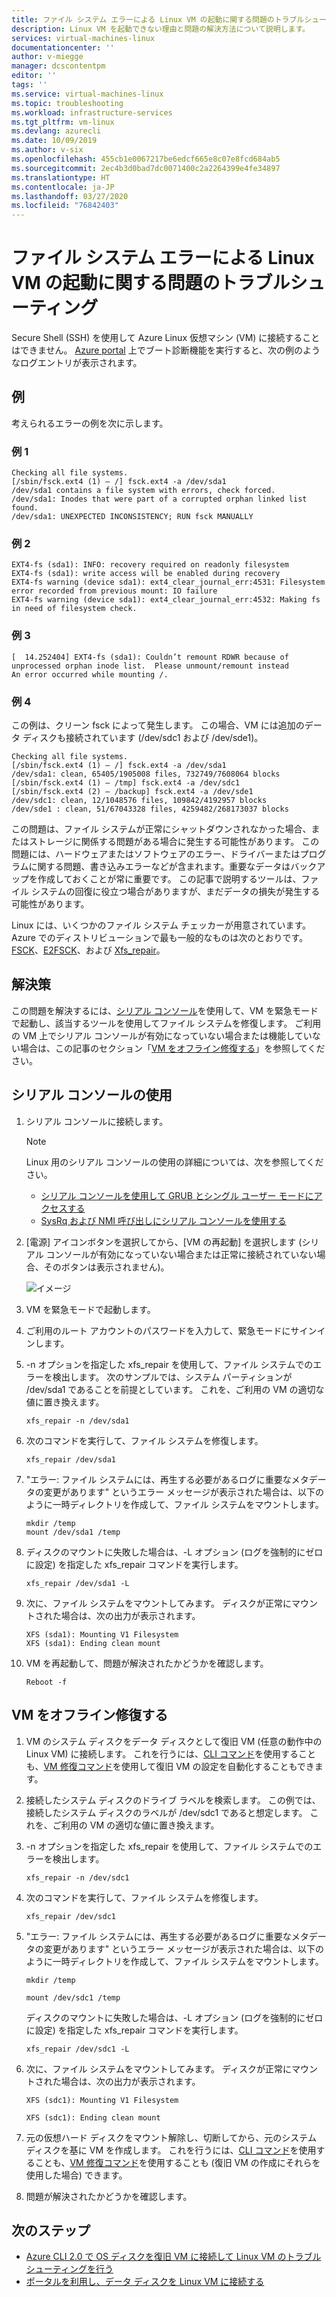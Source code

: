 ```yaml
---
title: ファイル システム エラーによる Linux VM の起動に関する問題のトラブルシューティング | Microsoft Docs
description: Linux VM を起動できない理由と問題の解決方法について説明します。
services: virtual-machines-linux
documentationcenter: ''
author: v-miegge
manager: dcscontentpm
editor: ''
tags: ''
ms.service: virtual-machines-linux
ms.topic: troubleshooting
ms.workload: infrastructure-services
ms.tgt_pltfrm: vm-linux
ms.devlang: azurecli
ms.date: 10/09/2019
ms.author: v-six
ms.openlocfilehash: 455cb1e0067217be6edcf665e8c07e8fcd684ab5
ms.sourcegitcommit: 2ec4b3d0bad7dc0071400c2a2264399e4fe34897
ms.translationtype: HT
ms.contentlocale: ja-JP
ms.lasthandoff: 03/27/2020
ms.locfileid: "76842403"
---
```

# <a name="troubleshoot-linux-vm-starting-issues-due-to-file-system-errors"></a>ファイル システム エラーによる Linux VM の起動に関する問題のトラブルシューティング

Secure Shell (SSH) を使用して Azure Linux 仮想マシン (VM) に接続することはできません。 [Azure portal](https://portal.azure.com/) 上でブート診断機能を実行すると、次の例のようなログエントリが表示されます。

## <a name="examples"></a>例

考えられるエラーの例を次に示します。

### <a name="example-1"></a>例 1 

```
Checking all file systems.
[/sbin/fsck.ext4 (1) — /] fsck.ext4 -a /dev/sda1
/dev/sda1 contains a file system with errors, check forced.
/dev/sda1: Inodes that were part of a corrupted orphan linked list found.
/dev/sda1: UNEXPECTED INCONSISTENCY; RUN fsck MANUALLY
```

### <a name="example-2"></a>例 2

```
EXT4-fs (sda1): INFO: recovery required on readonly filesystem
EXT4-fs (sda1): write access will be enabled during recovery
EXT4-fs warning (device sda1): ext4_clear_journal_err:4531: Filesystem error recorded from previous mount: IO failure
EXT4-fs warning (device sda1): ext4_clear_journal_err:4532: Making fs in need of filesystem check.
```

### <a name="example-3"></a>例 3

```
[  14.252404] EXT4-fs (sda1): Couldn’t remount RDWR because of unprocessed orphan inode list.  Please unmount/remount instead
An error occurred while mounting /.
```

### <a name="example-4"></a>例 4 

この例は、クリーン fsck によって発生します。 この場合、VM には追加のデータ ディスクも接続されています (/dev/sdc1 および /dev/sde1)。

```
Checking all file systems. 
[/sbin/fsck.ext4 (1) — /] fsck.ext4 -a /dev/sda1
/dev/sda1: clean, 65405/1905008 files, 732749/7608064 blocks
[/sbin/fsck.ext4 (1) — /tmp] fsck.ext4 -a /dev/sdc1
[/sbin/fsck.ext4 (2) — /backup] fsck.ext4 -a /dev/sde1
/dev/sdc1: clean, 12/1048576 files, 109842/4192957 blocks
/dev/sde1 : clean, 51/67043328 files, 4259482/268173037 blocks
```

この問題は、ファイル システムが正常にシャットダウンされなかった場合、またはストレージに関係する問題がある場合に発生する可能性があります。 この問題には、ハードウェアまたはソフトウェアのエラー、ドライバーまたはプログラムに関する問題、書き込みエラーなどが含まれます。重要なデータはバックアップを作成しておくことが常に重要です。 この記事で説明するツールは、ファイル システムの回復に役立つ場合がありますが、まだデータの損失が発生する可能性があります。

Linux には、いくつかのファイル システム チェッカーが用意されています。 Azure でのディストリビューションで最も一般的なものは次のとおりです。[FSCK](https://access.redhat.com/documentation/en-us/red_hat_enterprise_linux/6/html/storage_administration_guide/fsck-fs-specific)、[E2FSCK](https://access.redhat.com/documentation/en-us/red_hat_enterprise_linux/7/html/storage_administration_guide/fsck-fs-specific)、および [Xfs_repair](https://access.redhat.com/documentation/en-us/red_hat_enterprise_linux/7/html/storage_administration_guide/xfsrepair)。

## <a name="resolution"></a>解決策

この問題を解決するには、[シリアル コンソール](https://docs.microsoft.com/azure/virtual-machines/troubleshooting/serial-console-linux)を使用して、VM を緊急モードで起動し、該当するツールを使用してファイル システムを修復します。 ご利用の VM 上でシリアル コンソールが有効になっていない場合または機能していない場合は、この記事のセクション「[VM をオフライン修復する](#repair-the-vm-offline)」を参照してください。

## <a name="use-the-serial-console"></a>シリアル コンソールの使用

1. シリアル コンソールに接続します。

   > [!Note]
   > Linux 用のシリアル コンソールの使用の詳細については、次を参照してください。
   > * [シリアル コンソールを使用して GRUB とシングル ユーザー モードにアクセスする](https://docs.microsoft.com/azure/virtual-machines/linux/serial-console-grub-single-user-mode)
   > * [SysRq および NMI 呼び出しにシリアル コンソールを使用する](https://docs.microsoft.com/azure/virtual-machines/troubleshooting/serial-console-nmi-sysrq)

2. [電源] アイコンボタンを選択してから、[VM の再起動] を選択します (シリアル コンソールが有効になっていない場合または正常に接続されていない場合、そのボタンは表示されません)。

   ![イメージ](./media/linux-recovery-cannot-ssh-to-linux-vm-due-to-file-system-errors-fsck/restart-vm.png)

3. VM を緊急モードで起動します。

4. ご利用のルート アカウントのパスワードを入力して、緊急モードにサインインします。

5. -n オプションを指定した xfs_repair を使用して、ファイル システムでのエラーを検出します。 次のサンプルでは、システム パーティションが /dev/sda1 であることを前提としています。 これを、ご利用の VM の適切な値に置き換えます。

   ```
   xfs_repair -n /dev/sda1
   ```

6. 次のコマンドを実行して、ファイル システムを修復します。

   ```
   xfs_repair /dev/sda1
   ```

7. "エラー: ファイル システムには、再生する必要があるログに重要なメタデータの変更があります" というエラー メッセージが表示された場合は、以下のように一時ディレクトリを作成して、ファイル システムをマウントします。

   ```
   mkdir /temp
   mount /dev/sda1 /temp
   ```

8. ディスクのマウントに失敗した場合は、-L オプション (ログを強制的にゼロに設定) を指定した xfs_repair コマンドを実行します。

   ```
   xfs_repair /dev/sda1 -L
   ```

9. 次に、ファイル システムをマウントしてみます。 ディスクが正常にマウントされた場合は、次の出力が表示されます。
 
   ```
   XFS (sda1): Mounting V1 Filesystem
   XFS (sda1): Ending clean mount
   ```

10. VM を再起動して、問題が解決されたかどうかを確認します。

    ```
    Reboot -f
    ```

## <a name="repair-the-vm-offline"></a>VM をオフライン修復する

1. VM のシステム ディスクをデータ ディスクとして復旧 VM (任意の動作中の Linux VM) に接続します。 これを行うには、[CLI コマンド](https://docs.microsoft.com/azure/virtual-machines/troubleshooting/troubleshoot-recovery-disks-linux)を使用することも、[VM 修復コマンド](repair-linux-vm-using-azure-virtual-machine-repair-commands.md)を使用して復旧 VM の設定を自動化することもできます。

2. 接続したシステム ディスクのドライブ ラベルを検索します。 この例では、接続したシステム ディスクのラベルが /dev/sdc1 であると想定します。 これを、ご利用の VM の適切な値に置き換えます。

3. -n オプションを指定した xfs_repair を使用して、ファイル システムでのエラーを検出します。

   ```
   xfs_repair -n /dev/sdc1
   ```

4. 次のコマンドを実行して、ファイル システムを修復します。

   ```
   xfs_repair /dev/sdc1
   ```

5. "エラー: ファイル システムには、再生する必要があるログに重要なメタデータの変更があります" というエラー メッセージが表示された場合は、以下のように一時ディレクトリを作成して、ファイル システムをマウントします。

   ```
   mkdir /temp

   mount /dev/sdc1 /temp
   ```

   ディスクのマウントに失敗した場合は、-L オプション (ログを強制的にゼロに設定) を指定した xfs_repair コマンドを実行します。

   ```
   xfs_repair /dev/sdc1 -L
   ```

6. 次に、ファイル システムをマウントしてみます。 ディスクが正常にマウントされた場合は、次の出力が表示されます。

   ```
   XFS (sdc1): Mounting V1 Filesystem
   
   XFS (sdc1): Ending clean mount
   ```

7. 元の仮想ハード ディスクをマウント解除し、切断してから、元のシステム ディスクを基に VM を作成します。 これを行うには、[CLI コマンド](troubleshoot-recovery-disks-linux.md)を使用することも、[VM 修復コマンド](repair-linux-vm-using-azure-virtual-machine-repair-commands.md)を使用することも (復旧 VM の作成にそれらを使用した場合) できます。

8. 問題が解決されたかどうかを確認します。

## <a name="next-steps"></a>次のステップ

* [Azure CLI 2.0 で OS ディスクを復旧 VM に接続して Linux VM のトラブルシューティングを行う](https://docs.microsoft.com/azure/virtual-machines/virtual-machines-linux-troubleshoot-recovery-disks)
* [ポータルを利用し、データ ディスクを Linux VM に接続する](https://docs.microsoft.com/azure/virtual-machines/linux/attach-disk-portal)

